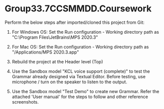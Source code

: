 # Group33.7CCSMMDD.Coursework

Perform the below steps after imported/cloned this project from Git:

1. For Windows OS: Set the Run configuration - Working directory path as "C:\Program Files\JetBrains\MPS 2020.3" 

2. For Mac OS: Set the Run configuration - Working directory path as "/Applications/MPS 2020.3.app"

3. Rebuild the project at the Header level (Top)

4. Use the Sandbox model "KCL voice support (complete)" to test the Grammar already designed via Textual Editor. Before testing, use microphone / turn on the speaker to listen to the output.

5. Use the Sandbox model "Test Demo" to create new Grammar. Refer the attached 'User manual' for the steps to follow and other reference screenshots.
